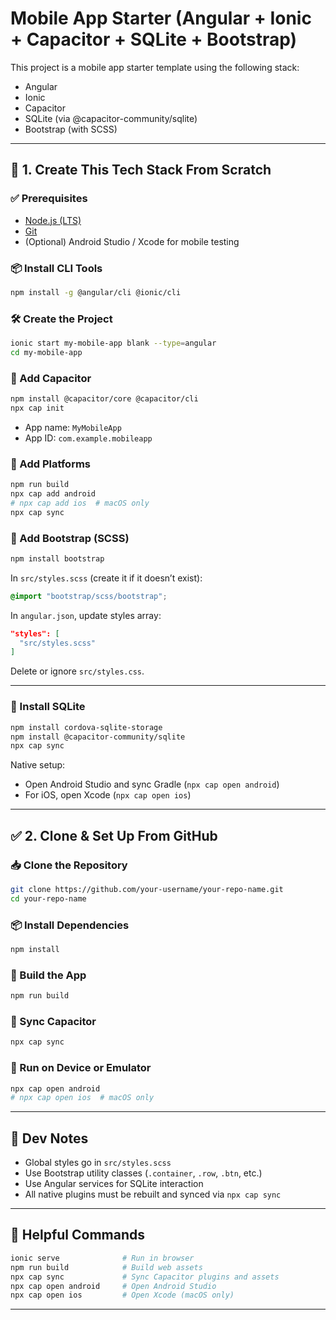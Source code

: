 # Mobile App Starter (Angular + Ionic + Capacitor + SQLite + Bootstrap)

This project is a mobile app starter template using the following stack:

- Angular
- Ionic
- Capacitor
- SQLite (via @capacitor-community/sqlite)
- Bootstrap (with SCSS)

---

## 🚀 1. Create This Tech Stack From Scratch

### ✅ Prerequisites

- [Node.js (LTS)](https://nodejs.org/)
- [Git](https://git-scm.com/)
- (Optional) Android Studio / Xcode for mobile testing

### 📦 Install CLI Tools

```bash
npm install -g @angular/cli @ionic/cli
```

### 🛠 Create the Project

```bash
ionic start my-mobile-app blank --type=angular
cd my-mobile-app
```

### 🔌 Add Capacitor

```bash
npm install @capacitor/core @capacitor/cli
npx cap init
```

- App name: `MyMobileApp`
- App ID: `com.example.mobileapp`

### 📱 Add Platforms

```bash
npm run build
npx cap add android
# npx cap add ios  # macOS only
npx cap sync
```

### 🎨 Add Bootstrap (SCSS)

```bash
npm install bootstrap
```

In `src/styles.scss` (create it if it doesn’t exist):

```scss
@import "bootstrap/scss/bootstrap";
```

In `angular.json`, update styles array:

```json
"styles": [
  "src/styles.scss"
]
```

Delete or ignore `src/styles.css`.

---

### 💾 Install SQLite

```bash
npm install cordova-sqlite-storage
npm install @capacitor-community/sqlite
npx cap sync
```

Native setup:

- Open Android Studio and sync Gradle (`npx cap open android`)
- For iOS, open Xcode (`npx cap open ios`)

---

## ✅ 2. Clone & Set Up From GitHub

### 📥 Clone the Repository

```bash
git clone https://github.com/your-username/your-repo-name.git
cd your-repo-name
```

### 📦 Install Dependencies

```bash
npm install
```

### 🔧 Build the App

```bash
npm run build
```

### 🔄 Sync Capacitor

```bash
npx cap sync
```

### 🧪 Run on Device or Emulator

```bash
npx cap open android
# npx cap open ios  # macOS only
```

---

## 🧰 Dev Notes

- Global styles go in `src/styles.scss`
- Use Bootstrap utility classes (`.container`, `.row`, `.btn`, etc.)
- Use Angular services for SQLite interaction
- All native plugins must be rebuilt and synced via `npx cap sync`

---

## 🛟 Helpful Commands

```bash
ionic serve              # Run in browser
npm run build            # Build web assets
npx cap sync             # Sync Capacitor plugins and assets
npx cap open android     # Open Android Studio
npx cap open ios         # Open Xcode (macOS only)
```

---
